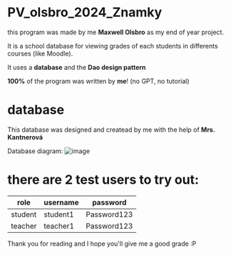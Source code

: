# PV_olsbro_2024_Znamky

this program was made by me __Maxwell Olsbro__ as my end of year project.


It is a school database for viewing grades of each students in differents courses (like Moodle).

It uses a __database__ and the __Dao design pattern__


__100%__ of the program was written by __me__! (no GPT, no tutorial)

# database
This database was designed and createad by me with the help of __Mrs. Kantnerová__

Database diagram:
![image](https://github.com/bowguy-tech/PV_olsbro_2024_Znamky/assets/68139501/1843feaa-fe05-43a2-b0ee-322c1a6c78c3)


# there are 2 test users to try out:


|__role__|__username__|__password__|
|-------|--------|-----------|
|student|student1|Password123|
|teacher|teacher1|Password123|



Thank you for reading
and I hope you'll give me a good grade :P
